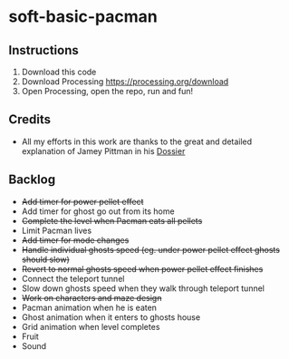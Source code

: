 # soft-basic-pacman

## Instructions

1. Download this code
2. Download Processing https://processing.org/download
3. Open Processing, open the repo, run and fun!


## Credits

 - All my efforts in this work are thanks to the great and detailed explanation of Jamey Pittman in his <a href="https://www.gamasutra.com/view/feature/3938/the_pacman_dossier.php?print=1" target="_blank">Dossier</a>


## Backlog

- ~~Add timer for power pellet effect~~
- Add timer for ghost go out from its home
- ~~Complete the level when Pacman eats all pellets~~
- Limit Pacman lives
- ~~Add timer for mode changes~~
- ~~Handle individual ghosts speed (eg. under power pellet effect ghosts should slow)~~
- ~~Revert to normal ghosts speed when power pellet effect finishes~~
- Connect the teleport tunnel
- Slow down ghosts speed when they walk through teleport tunnel
- ~~Work on characters and maze design~~
- Pacman animation when he is eaten
- Ghost animation when it enters to ghosts house
- Grid animation when level completes
- Fruit
- Sound
